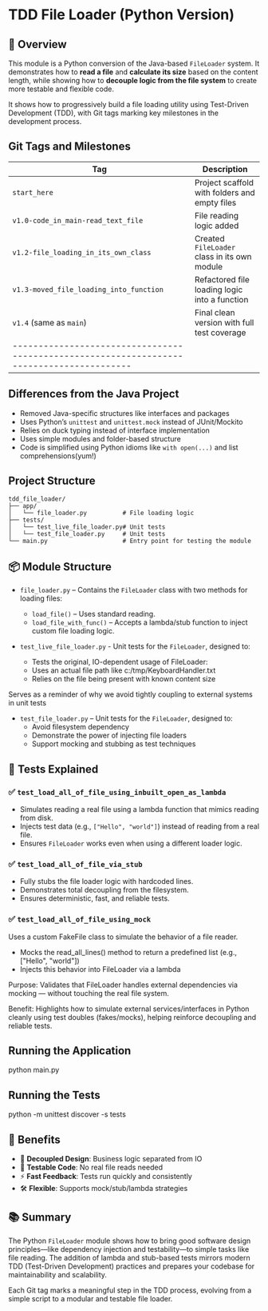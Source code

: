 # TDD File Loader (Python Version)

## 📄 Overview

This module is a Python conversion of the Java-based `FileLoader` system. It demonstrates how to **read a file** and **calculate its size** based on the content length, while showing how to **decouple logic from the file system** to create more testable and flexible code.

It shows how to progressively build a file loading utility using Test-Driven Development (TDD), with Git tags marking key milestones in the development process.

## Git Tags and Milestones

| Tag                                     | Description                                   |
|-----------------------------------------|-----------------------------------------------|
| `start_here`                            | Project scaffold with folders and empty files |
| `v1.0-code_in_main-read_text_file`      | File reading logic added                      |
| `v1.2-file_loading_in_its_own_class`    | Created `FileLoader` class in its own module  |
| `v1.3-moved_file_loading_into_function` | Refactored file loading logic into a function |
| `v1.4` (same as `main`)                 | Final clean version with full test coverage   |
|-----------------------------------------------------------------------------------------|

## Differences from the Java Project

- Removed Java-specific structures like interfaces and packages
- Uses Python’s `unittest` and `unittest.mock` instead of JUnit/Mockito
- Relies on duck typing instead of interface implementation
- Uses simple modules and folder-based structure
- Code is simplified using Python idioms like `with open(...)` and list comprehensions(yum!)

## Project Structure

```
tdd_file_loader/
├── app/
│   └── file_loader.py          # File loading logic
├── tests/
│   └── test_live_file_loader.py# Unit tests
│   └── test_file_loader.py     # Unit tests
└── main.py                     # Entry point for testing the module
```

## 📦 Module Structure

- `file_loader.py` – Contains the `FileLoader` class with two methods for loading files:
  - `load_file()` – Uses standard reading.
  - `load_file_with_func()` – Accepts a lambda/stub function to inject custom file loading logic.

- `test_live_file_loader.py` - Unit tests for the `FileLoader`, designed to:
  - Tests the original, IO-dependent usage of FileLoader:
  - Uses an actual file path like c:/tmp/KeyboardHandler.txt
  - Relies on the file being present with known content size

Serves as a reminder of why we avoid tightly coupling to external systems in unit tests
- `test_file_loader.py` – Unit tests for the `FileLoader`, designed to:
  - Avoid filesystem dependency
  - Demonstrate the power of injecting file loaders
  - Support mocking and stubbing as test techniques

## 🧪 Tests Explained

### ✅ `test_load_all_of_file_using_inbuilt_open_as_lambda`

- Simulates reading a real file using a lambda function that mimics reading from disk.
- Injects test data (e.g., `["Hello", "world"]`) instead of reading from a real file.
- Ensures `FileLoader` works even when using a different loader logic.

### ✅ `test_load_all_of_file_via_stub`

- Fully stubs the file loader logic with hardcoded lines.
- Demonstrates total decoupling from the filesystem.
- Ensures deterministic, fast, and reliable tests.

### ✅ `test_load_all_of_file_using_mock`
Uses a custom FakeFile class to simulate the behavior of a file reader.

- Mocks the read_all_lines() method to return a predefined list (e.g., ["Hello", "world"])
- Injects this behavior into FileLoader via a lambda

Purpose: Validates that FileLoader handles external dependencies via mocking — without touching the real file system.

Benefit: Highlights how to simulate external services/interfaces in Python cleanly using test doubles (fakes/mocks), helping reinforce decoupling and reliable tests.

## Running the Application

python main.py

## Running the Tests

python -m unittest discover -s tests

## 🚀 Benefits

- 🧱 **Decoupled Design**: Business logic separated from IO
- 🧪 **Testable Code**: No real file reads needed
- ⚡ **Fast Feedback**: Tests run quickly and consistently
- 🛠️ **Flexible**: Supports mock/stub/lambda strategies

## 📚 Summary

The Python `FileLoader` module shows how to bring good software design principles—like dependency injection and testability—to simple tasks like file reading. The addition of lambda and stub-based tests mirrors modern TDD (Test-Driven Development) practices and prepares your codebase for maintainability and scalability.

Each Git tag marks a meaningful step in the TDD process, evolving from a simple script to a modular and testable file loader.


